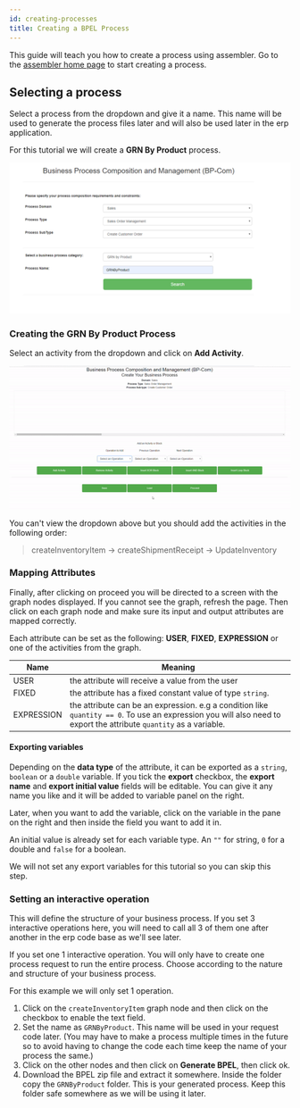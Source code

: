```yaml
---
id: creating-processes
title: Creating a BPEL Process
---
```


This guide will teach you how to create a process using assembler.
Go to the [assembler home page](http://203.135.63.70/assemble_empty_node/requirement_specs.jsp) to start creating a process.

## Selecting a process

Select a process from the dropdown and give it a name. This name will be used to generate the process files later and will also be used later in the erp application.

For this tutorial we will create a **GRN By Product** process.

![](/img/assembler-intro.png)

### Creating the GRN By Product Process

Select an activity from the dropdown and click on **Add Activity**.

![](/img/activity-selection.gif)

You can't view the dropdown above but you should add the activities in the following order:

> createInventoryItem -> createShipmentReceipt -> UpdateInventory

### Mapping Attributes

Finally, after clicking on proceed you will be directed to a screen with the graph nodes displayed. If you cannot see the graph, refresh the page. Then click on each graph node and make sure its input and output attributes are mapped correctly.

Each attribute can be set as the following:
**USER**, **FIXED**, **EXPRESSION** or one of the activities from the graph.

| Name       | Meaning                                                                                                                                                             |
| ---------- | ------------------------------------------------------------------------------------------------------------------------------------------------------------------- |
| USER       | the attribute will receive a value from the user                                                                                                                    |
| FIXED      | the attribute has a fixed constant value of type `string`.                                                                                                          |
| EXPRESSION | the attribute can be an expression. e.g a condition like `quantity == 0`. To use an expression you will also need to export the attribute `quantity` as a variable. |

#### Exporting variables

Depending on the **data type** of the attribute, it can be exported as a `string`, `boolean` or a `double` variable.
If you tick the **export** checkbox, the **export name** and **export initial value** fields will be editable. You can give it any name you like and it will be added to variable panel on the right.

Later, when you want to add the variable, click on the variable in the pane on the right and then inside the field you want to add it in.

An initial value is already set for each variable type. An `""` for string, `0` for a double and `false` for a boolean.

We will not set any export variables for this tutorial so you can skip this step.

### Setting an interactive operation

This will define the structure of your business process. If you set 3 interactive operations here, you will need to call all 3 of them one after another in the erp code base as we'll see later.

If you set one 1 interactive operation. You will only have to create one process request to run the entire process. Choose according to the nature and structure of your business process.

For this example we will only set 1 operation.

1. Click on the `createInventoryItem` graph node and then click on the checkbox to enable the text field.
2. Set the name as `GRNByProduct`. This name will be used in your request code later. (You may have to make a process multiple times in the future so to avoid having to change the code each time keep the name of your process the same.)
3. Click on the other nodes and then click on **Generate BPEL**, then click ok.
4. Download the BPEL zip file and extract it somewhere. Inside the folder copy the `GRNByProduct` folder. This is your generated process. Keep this folder safe somewhere as we will be using it later.
